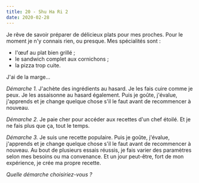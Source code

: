 ```yaml
---
title: 20 - Shu Ha Ri 2
date: 2020-02-28
---
```


Je rêve de savoir préparer de délicieux plats pour mes proches. Pour le moment je n'y connais rien, ou presque.
Mes spécialités sont :
 * l'œuf au plat bien grillé ;
 * le sandwich complet aux cornichons ;
 * la pizza trop cuite.

J'ai de la marge...

*Démarche 1.*
J'achète des ingrédients au hasard. Je les fais cuire comme je peux. Je les assaisonne au hasard également.
Puis je goûte, j'évalue, j'apprends et je change quelque chose s'il le faut avant de recommencer à nouveau.

*Démarche 2.*
Je paie cher pour accéder aux recettes d'un chef étoilé. Et je ne fais plus que ça, tout le temps.

*Démarche 3.*
Je suis une recette populaire.
Puis je goûte, j'évalue, j'apprends et je change quelque chose s'il le faut avant de recommencer à nouveau.
Au bout de plusieurs essais réussis, je fais varier des paramètres selon mes besoins ou ma convenance. Et un jour peut-être, fort de mon expérience, je crée ma propre recette.

*Quelle démarche choisiriez-vous ?*